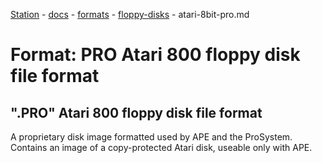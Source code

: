 [Station](../../../README.md) - [docs](../../index.md) - [formats](../index.md) - [floppy-disks](./index.md) - atari-8bit-pro.md

# Format: PRO Atari 800 floppy disk file format
## ".PRO" Atari 800 floppy disk file format
A proprietary disk image formatted used by APE and the ProSystem. Contains an 
image of a copy-protected Atari disk, useable only with APE. 